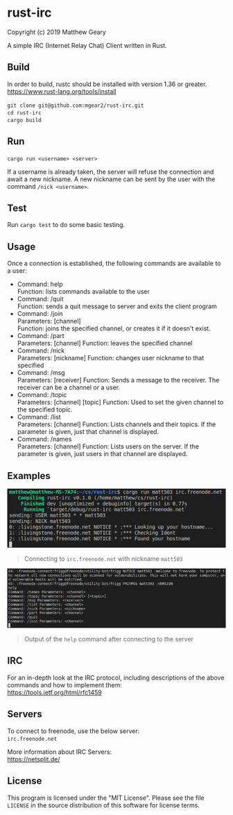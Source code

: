 # rust-irc

Copyright (c) 2019 Matthew Geary

A simple IRC (Internet Relay Chat) Client written in Rust. 

## Build

In order to build, rustc should be installed with version 1.36 or greater.  
<https://www.rust-lang.org/tools/install>

`git clone git@github.com:mgear2/rust-irc.git`  
`cd rust-irc`  
`cargo build`  

## Run

`cargo run <username> <server>`

If a username is already taken, the server will refuse the connection and await a new nickname. A new nickname can be sent by the user with the command `/nick <username>`. 

## Test

Run `cargo test` to do some basic testing. 

## Usage

Once a connection is established, the following commands are available to a user:
* Command: help  
Function: lists commands available to the user 
* Command: /quit  
Function: sends a quit message to server and exits the client program
* Command: /join  
Parameters: [channel]  
Function: joins the specified channel, or creates it if it doesn't exist.
* Command: /part  
Parameters: [channel] 
Function: leaves the specified channel
* Command: /nick  
Parameters: [nickname] 
Function: changes user nickname to that specified
* Command: /msg  
Parameters: [receiver] 
Function: Sends a message to the receiver. The receiver can be a channel or a user. 
* Command: /topic  
Parameters: [channel] [topic]
Function: Used to set the given channel to the specified topic. 
* Command: /list  
Parameters: [channel]
Function: Lists channels and their topics. If the parameter is given, just that channel is displayed. 
* Command: /names  
Parameters: [channel]
Function: Lists users on the server. If the parameter is given, just users in that channel are displayed. 

## Examples
<img src="img/example01.png" alt="run" width="600"/>

>Connecting to `irc.freenode.net` with nickname `matt503`

<img src="img/example02.png" alt="help" width="600"/>

>Output of the `help` command after connecting to the server

## IRC

For an in-depth look at the IRC protocol, including descriptions of the above commands and how to implement them:  
<https://tools.ietf.org/html/rfc1459>

## Servers

To connect to freenode, use the below server:  
`irc.freenode.net`

More information about IRC Servers:  
<https://netsplit.de/>

## License

This program is licensed under the "MIT License".  Please
see the file `LICENSE` in the source distribution of this
software for license terms.

